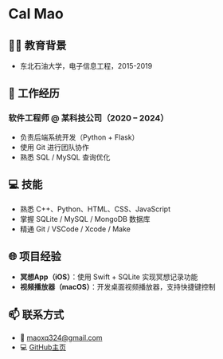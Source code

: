 # Cal Mao

## 👨‍🎓 教育背景
- 东北石油大学，电子信息工程，2015-2019

## 💼 工作经历
### 软件工程师 @ 某科技公司（2020 – 2024）
- 负责后端系统开发（Python + Flask）
- 使用 Git 进行团队协作
- 熟悉 SQL / MySQL 查询优化

## 💻 技能
- 熟悉 C++、Python、HTML、CSS、JavaScript
- 掌握 SQLite / MySQL / MongoDB 数据库
- 精通 Git / VSCode / Xcode / Make

## 🌐 项目经验
- **冥想App（iOS）**：使用 Swift + SQLite 实现冥想记录功能
- **视频播放器（macOS）**：开发桌面视频播放器，支持快捷键控制

## 📫 联系方式
- 📧 maoxq324@gmail.com
- 💻 [GitHub主页](https://github.com/maoxiangqian)